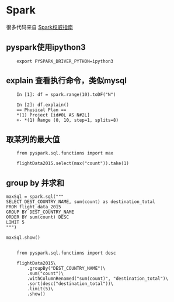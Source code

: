 Spark
===
很多代码来自 [Spark权威指南](https://github.com/databricks/Spark-The-Definitive-Guide)

pyspark使用ipython3
---

		export PYSPARK_DRIVER_PYTHON=ipython3


explain 查看执行命令，类似mysql
---

		In [1]: df = spark.range(10).toDF("N")

		In [2]: df.explain()
		== Physical Plan ==
		*(1) Project [id#0L AS N#2L]
		+- *(1) Range (0, 10, step=1, splits=8)

取某列的最大值
---

		from pyspark.sql.functions import max

		flightData2015.select(max("count")).take(1)


group by 并求和
---


    maxSql = spark.sql("""
    SELECT DEST_COUNTRY_NAME, sum(count) as destination_total
    FROM flight_data_2015
    GROUP BY DEST_COUNTRY_NAME
    ORDER BY sum(count) DESC
    LIMIT 5
    """)

    maxSql.show()


		from pyspark.sql.functions import desc

		flightData2015\
			.groupBy("DEST_COUNTRY_NAME")\
			.sum("count")\
			.withColumnRenamed("sum(count)", "destination_total")\
			.sort(desc("destination_total"))\
			.limit(5)\
			.show()
